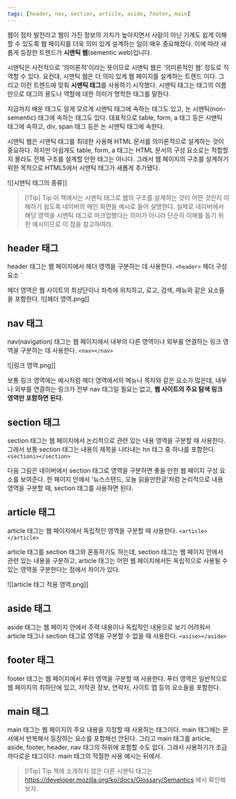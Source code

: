 ```yaml
---
tags: [header, nav, section, article, aside, footer, main]
---
```


웹이 점차 발전라고 웹이 가진 정보의 가치가 높아지면서 사람이 아닌 기계도 쉽게 이해할 수 있도록 웹 페이지를 더욱 의미 있게 설계하는 일이 매우 중요해졌다. 이에 따라 새롭게 등장한 트렌드가 **시맨틱 웹**(sementic web)입니다.

시맨틱은 사전적으로 '의미론적'이라는 뜻이므로 시맨틱 웹은 '의미론적인 웹' 정도로 직역할 수 있다. 요컨대, 시맨틱 웹은 더 의미 있게 웹 페이지를 설계하는 트렌드 이다. 그리고 이런 트렌드에 맞춰 **시맨틱 태그**를 사용하기 시작했다. 시맨틱 태그는 태그의 이름만으로 태그의 용도나 역할에 대한 의미가 명학한 태그를 말한다.

지금까지 배운 태그도 알게 모르게 시맨틱 태그에 속하는 태그도 있고, 논 시맨틱(non-sementic) 태그에 속하는 태그도 있다. 대표적으로 table, form, a 태그 등은 시맨틱 태그에 속하고, div, span 태그 등은 논 시맨틱 태그에 속한다.

시맨틱 웹은 시맨틱 태그를 최대한 사용해 HTML 문서를 의미론적으로 설계하는 것이 중요하다. 하지만 아쉽게도 table, form, a 태그는 HTML 문서의 구성 요소로는 적합할지 몰라도 전체 구조를 설계할 만한 태그는 아니다. 그래서 웹 페이지의 구조를 설계하기 위한 목적으로 HTML5에서 시맨틱 태그가 새롭게 추가됐다. 

![[시맨틱 태그의 종류]]

> [!Tip] Tip
> 이 책에서는 시맨틱 태그로 웹의 구조를 설계하는 것이 어떤 것인지 이해하기 쉽도록 네이버의 메인 화면을 예시로 들어 설명한다. 실제로 네이버에서 해당 영역을 시맨틱 태그로 마크업했다는 의미가 아니라 단순히 이해를 돕기 위한 예시이므로 이 점을 참고하여라.

## header 태그
header 태그는 웹 페이지에서 헤더 영역을 구분하는 데 사용한다.
` <header>
`   헤더 구성 요소
` </header>

헤더 영역은 웹 사이트의 최상단이나 좌측에 위치하고, 로고, 검색, 메뉴와 같은 요소들을 포함한다.
![[헤더 영역.png]]

## nav 태그
nav(navigation) 태그는 웹 페이지에서 내부의 다른 영역이나 외부를 연결하는 링크 영역을 구분하는 데 사용한다.
` <nav></nav> `

![[링크 영역.png]]

보통 링크 영역에는 예시처럼 헤더 영역에서의 메뉴나 목차와 같은 요소가 많은데, 내부나 외부를 연결하는 링크가 전부 nav 태그일 필요는 없고, **웹 사이트의 주요 탐색 링크 영역만 포함하면 된다.**

## section 태그
section 태그는 웹 페이지에서 논리적으로 관련 있는 내용 영역을 구분할 때 사용한다. 그래서 보통 section 태그는 내용의 제목을 나타내는 hn 태그 중 하나를 포함한다.
` <sectioni></section> `

다음 그림은 네이버에서 section 태그로 영역을 구분하면 좋을 만한 웹 페이지 구성 요소를 보여준다. 한 페이지 안에서 '뉴스스탠드, 오늘 읽을만한글'처럼 논리적으로 내용 영역을 구분할 때, section 태그를 사용하면 된다.


## article 태그
article 태그는 웹 페이지에서 독립적인 영역을 구분할 때 사용한다.
` <article></article> `

article 태그를 section 태그와 혼동하기도 하는데, section 태그는 웹 페이지 안에서 관련 있는 내용을 구분하고, article 태그는 어떤 웹 페이지에서든 독립적으로 사용될 수 있는 영역을 구분한다는 점에서 차이가 있다.

![[article 태그 적용 영역.png]]

## aside 태그
aside 태그는 웹 페이지 안에서 주력 내용이나 독립적인 내용으로 보기 어려워서 article 태그나 section 태그로 영역을 구분할 수 없을 때 사용한다.
` <asise></aside> `

## footer 태그
footer 태그는 웹 페이지에서 푸터 영역을 구분할 때 사용한다. 푸터 영역은 일반적으로 웹 페이지의 최하단에 있고, 저작권 정보, 연락처, 사이트 맵 등의 요소들을 포함한다.
## main 태그
main 태그는 웹 페이지의 주요 내용을 지정할 때 사용하는 태그이다. main 태그에는 문서에서 반복해서 등장하는 요소를 포함해선 안된다. 그리고 main 태그를 article, aside, footer, header, nav 태그의 하위에 포함할 수도 없다. 그래서 사용하기가 조금 까다로운 태그이다. main 태그의 적절한 사용 예시는 뒤에서.

> [!Tip] Tip
> 책에 소개하지 않은 다른 시맨틱 태그는 https://developer.mozilla.org/ko/docs/Glossary/Semantics 에서 확인해보자.


